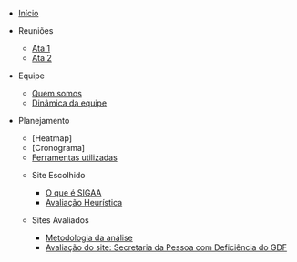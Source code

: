 * [Início](/)
* Reuniões
  - [Ata 1](atas/Ata01.md)
  - [Ata 2](atas/Ata_02.md)

* Equipe
  - [Quem somos](Equipe/QuemSomos.md)
  - [Dinâmica da equipe](Equipe/DinamicaEquipe.md)
    
* Planejamento 
  - [Heatmap]
  - [Cronograma]
  - [Ferramentas utilizadas](planejamento/Ferramentas.md)
    
  * Site Escolhido
    - [O que é SIGAA](planejamento/Site-Escolhido:-SIGAA/SIGAA.md)
    - [Avaliação Heurística](planejamento/Site-Escolhido:-SIGAA/Avaliação_Heuristica_SIGAA.md)
   
  * Sites Avaliados
    - [Metodologia da análise](planejamento/Sites-Avaliados/Análise-dos-sites.md)
    - [Avaliação do site: Secretaria da Pessoa com Deficiência do GDF](planejamento/Sites-Avaliados/Site_Secretaria_PND_GDF.md)
